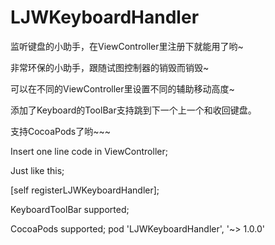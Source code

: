 # LJWKeyboardHandler

监听键盘的小助手，在ViewController里注册下就能用了哟~

非常环保的小助手，跟随试图控制器的销毁而销毁~

可以在不同的ViewController里设置不同的辅助移动高度~

添加了Keyboard的ToolBar支持跳到下一个上一个和收回键盘。

支持CocoaPods了哟~~~

Insert one line code in ViewController;

Just like this;

[self registerLJWKeyboardHandler];

KeyboardToolBar supported;

CocoaPods supported;
pod 'LJWKeyboardHandler', '~> 1.0.0'





